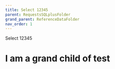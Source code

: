 ```yaml
---
title: Select 12345
parent: RequestsSQLplusFolder
grand_parent: ReferenceDataFolder
nav_order: 1
---
```


Select 12345

# I am a grand child of test
